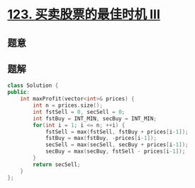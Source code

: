 #  [123. 买卖股票的最佳时机 III](https://leetcode-cn.com/problems/best-time-to-buy-and-sell-stock-iii/)

## 题意



## 题解



```c++
class Solution {
public:
    int maxProfit(vector<int>& prices) {
        int n = prices.size();
        int fstSell = 0, secSell = 0;
        int fstBuy = INT_MIN, secBuy = INT_MIN;
        for(int i = 1; i <= n; ++i) {
            fstSell = max(fstSell, fstBuy + prices[i-1]);
            fstBuy = max(fstBuy, -prices[i-1]);
            secSell = max(secSell, secBuy + prices[i-1]);
            secBuy = max(secBuy, fstSell - prices[i-1]);
        }
        return secSell;
    }
};
```



```python3

```

